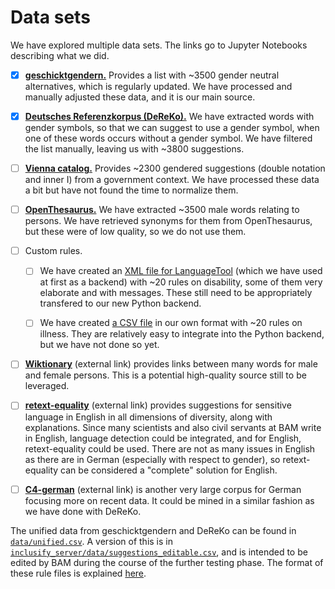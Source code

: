 # Data sets

We have explored multiple data sets. The links go to Jupyter Notebooks describing what we did.

- [x] [**geschicktgendern.**](../data/geschicktgendern/main.ipynb) Provides a list with ~3500 gender neutral alternatives, which is regularly updated. We have processed and manually adjusted these data, and it is our main source.

- [x] [**Deutsches Referenzkorpus (DeReKo).**](../data/dereko/main.ipynb) We have extracted words with gender symbols, so that we can suggest to use a gender symbol, when one of these words occurs without a gender symbol. We have filtered the list manually, leaving us with ~3800 suggestions.

- [ ] [**Vienna catalog.**](../data/vienna_catalog/main.ipynb) Provides ~2300 gendered suggestions (double notation and inner I) from a government context. We have processed these data a bit but have not found the time to normalize them.

- [ ] [**OpenThesaurus.**](../data/openthesaurus/main.ipynb) We have extracted ~3500 male words relating to persons. We have retrieved synonyms for them from OpenThesaurus, but these were of low quality, so we do not use them.

- [ ] Custom rules.

  - [ ] We have created an [XML file for LanguageTool](../data/disability_rules.xml) (which we have used at first as a backend) with ~20 rules on disability, some of them very elaborate and with messages. These still need to be appropriately transfered to our new Python backend.

  - [ ] We have created [a CSV file](../data/illness_rules.csv) in our own format with ~20 rules on illness. They are relatively easy to integrate into the Python backend, but we have not done so yet.

- [ ] [**Wiktionary**](https://de.wiktionary.org/wiki/Wiktionary:Download) (external link) provides links between many words for male and female persons. This is a potential high-quality source still to be leveraged.

- [ ] [**retext-equality**](https://github.com/retextjs/retext-equality) (external link) provides suggestions for sensitive language in English in all dimensions of diversity, along with explanations. Since many scientists and also civil servants at BAM write in English, language detection could be integrated, and for English, retext-equality could be used. There are not as many issues in English as there are in German (especially with respect to gender), so retext-equality can be considered a "complete" solution for English.

- [ ] [**C4-german**](https://german-nlp-group.github.io/projects/gc4-corpus.html) (external link) is another very large corpus for German focusing more on recent data. It could be mined in a similar fashion as we have done with DeReKo.

The unified data from geschicktgendern and DeReKo can be found in [`data/unified.csv`](../data/unified.csv). A version of this is in [`inclusify_server/data/suggestions_editable.csv`](../inclusify_server/data/suggestions_editable.csv), and is intended to be edited by BAM during the course of the further testing phase. The format of these rule files is explained [here](./rule-lists.md).
